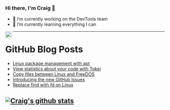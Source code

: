 ### Hi there, I'm Craig 👋

<!--
**CraigTeelFugro/CraigTeelFugro** is a ✨ _special_ ✨ repository because its `README.md` (this file) appears on your GitHub profile.

Here are some ideas to get you started:
-->

- 🔭 I’m currently working on the DevTools team
- 🌱 I’m currently learning everything I can

[<img align="left" alt="Craig Teel | LinkedIn" width="22px" src="https://cdn.jsdelivr.net/npm/simple-icons@v3/icons/linkedin.svg" />][linkedin]

---

# GitHub Blog Posts

<!-- BLOG-POST-LIST:START -->
- [Linux package management with apt](https://opensource.com/article/21/6/apt-linux)
- [View statistics about your code with Tokei](https://opensource.com/article/21/6/tokei)
- [Copy files between Linux and FreeDOS](https://opensource.com/article/21/6/copy-files-linux-freedos)
- [Introducing the new GitHub Issues](https://github.blog/2021-06-23-introducing-new-github-issues/)
- [Replace find with fd on Linux](https://opensource.com/article/21/6/fd-linux)
<!-- BLOG-POST-LIST:END -->

## [![Craig's github stats](https://github-readme-stats.vercel.app/api?username=craigteelfugro)](https://github.com/anuraghazra/github-readme-stats)


[linkedin]: https://linkedin.com/in/craig-teel-b8786771
